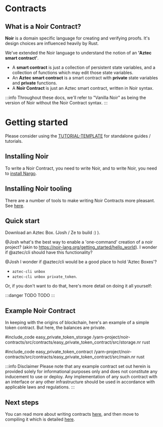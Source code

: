 # Contracts

## What is a Noir Contract?

**Noir** is a domain specific language for creating and verifying proofs. It's design choices are influenced heavily by Rust.

We've extended the Noir language to understand the notion of an **'Aztec smart contract'**.

- A **smart contract** is just a collection of persistent state variables, and a collection of functions which may edit those state variables.
- An **Aztec smart contract** is a smart contract with **private** state variables and **private** functions.
- A **Noir Contract** is just an Aztec smart contract, written in Noir syntax.


:::info
Throughout these docs, we'll refer to "Vanilla Noir" as being the version of Noir without the Noir Contract syntax.
:::

# Getting started

Please consider using the [TUTORIAL-TEMPLATE](../../TUTORIAL_TEMPLATE.md) for standalone guides / tutorials.

## Installing Noir

To write a Noir Contract, you need to write Noir, and to write Noir, you need to [install Nargo](https://noir-lang.org/getting_started/nargo_installation).

## Installing Noir tooling

There are a number of tools to make writing Noir Contracts more pleasant. See [here](https://github.com/noir-lang/awesome-noir#get-coding).

## Quick start

Download an Aztec Box. (Josh / Ze to build :) ).

@Josh what's the best way to enable a 'one-command' creation of a noir project? (akin to https://noir-lang.org/getting_started/hello_world). I wonder if @aztec/cli should have this functionality? 

@Josh I wonder if @aztec/cli would be a good place to hold 'Aztec Boxes'?
- `aztec-cli unbox`
- `aztec-cli unbox private_token`.

Or, if you don't want to do that, here's more detail on doing it all yourself:

:::danger TODO
TODO
:::


## Example Noir Contract

In keeping with the origins of blockchain, here's an example of a simple token contract. But here, the balances are private.

#include_code easy_private_token_storage /yarn-project/noir-contracts/src/contracts/easy_private_token_contract/src/storage.nr rust

#include_code easy_private_token_contract /yarn-project/noir-contracts/src/contracts/easy_private_token_contract/src/main.nr rust

:::info Disclaimer
Please note that any example contract set out herein is provided solely for informational purposes only and does not constitute any inducement to use or deploy. Any implementation of any such contract with an interface or any other infrastructure should be used in accordance with applicable laws and regulations.
:::

## Next steps
You can read more about writing contracts [here](./syntax.md), and then move to compiling it which is detailed [here](./compiling.md).